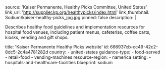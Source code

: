source: 'Kaiser Permanente, Healthy Picks Committee, United States'
link_url: 'http://supplier.kp.org/healthypicks/index.html'
link_thumbnail: Sodium/kaiser-healthy-picks_jpg.jpg
pinned: false
description: |
  <p>Describes healthy food guidelines and implementation resources for hospital food venues, including patient menus, cafeterias, coffee carts, kiosks, vending and gift shops.
  </p>
title: 'Kaiser Permanente Healthy Picks website'
id: 666937cb-cc49-42c2-8dc5-2c4a4781282d
country:
  - united-states
guidance-type:
  - food-served
  - retail-food
  - vending-machines
resource-region:
  - namerica
setting:
  - hospitals-and-healthcare-facilities
blueprint: sodium

